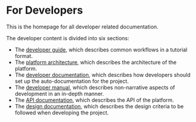 [//]: # "GeoSight is UNICEF's geospatial web-based business intelligence platform."
[//]: # 
[//]: # "Contact : geosight-no-reply@unicef.org"
[//]: # 
[//]: # ".. note:: This program is free software; you can redistribute it and/or modify"
[//]: # "    it under the terms of the GNU Affero General Public License as published by"
[//]: # "    the Free Software Foundation; either version 3 of the License, or"
[//]: # "    (at your option) any later version."
[//]: # 
[//]: # "_author_ = 'irwan@kartoza.com'"
[//]: # "_date_ = '13/06/2023'"
[//]: # "_copyright_ = ('Copyright 2023, Unicef')"

# For Developers
<!-- To Be Populated -->

This is the homepage for all developer related documentation.

The developer content is divided into six sections:

* The [developer guide](guide/index.md), which describes common workflows in a tutorial format.
* The [platform architecture](./architecture/index.md), which describes the architecture of the platform.
* The [developer documentation](./documentation/index.md), which describes how developers should set up the auto-documentation for the project.
* The [developer manual](manual/index.md), which describes non-narrative aspects of development in an in-depth manner.
* The [API documentation](./api/index.md), which describes the API of the platform.
* The [design documentation](./design/index.md), which describes the design criteria to be followed when developing the project.
